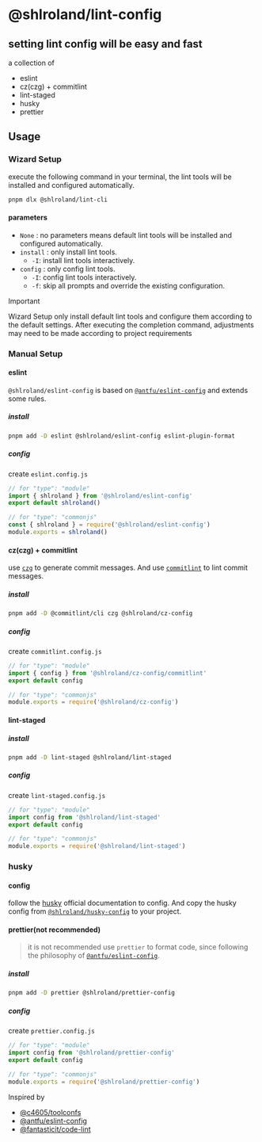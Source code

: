# @shlroland/lint-config

## setting lint config will be easy and fast

a collection of

- eslint
- cz(czg) + commitlint
- lint-staged
- husky
- prettier

## Usage

### Wizard Setup

execute the following command in your terminal, the lint tools will be installed and configured automatically.

```bash
pnpm dlx @shlroland/lint-cli
```

#### parameters

- `None` : no parameters means default lint tools will be installed and configured automatically.
- `install` : only install lint tools.
  - `-I`: install lint tools interactively.
- `config` : only config lint tools.
  - `-I`: config lint tools interactively.
  - `-f`: skip all prompts and override the existing configuration.

> [!IMPORTANT]
> Wizard Setup only install default lint tools and configure them according to the default settings.
> After executing the completion command, adjustments may need to be made according to project requirements

### Manual Setup

#### eslint

`@shlroland/eslint-config` is based on [`@antfu/eslint-config`][antfu-eslint-config] and extends some rules.

##### install

```bash
pnpm add -D eslint @shlroland/eslint-config eslint-plugin-format
```

##### config

create `eslint.config.js`

```js
// for "type": "module"
import { shlroland } from '@shlroland/eslint-config'
export default shlroland()
```

```js
// for "type": "commonjs"
const { shlroland } = require('@shlroland/eslint-config')
module.exports = shlroland()
```

#### cz(czg) + commitlint

use [`czg`](https://cz-git.qbb.sh/) to generate commit messages. And use [`commitlint`](https://commitlint.js.org/) to lint commit messages.

##### install

```bash
pnpm add -D @commitlint/cli czg @shlroland/cz-config
```

##### config

create `commitlint.config.js`

```js
// for "type": "module"
import { config } from '@shlroland/cz-config/commitlint'
export default config

// for "type": "commonjs"
module.exports = require('@shlroland/cz-config')
```

#### lint-staged

##### install

```bash
pnpm add -D lint-staged @shlroland/lint-staged
```

##### config

create `lint-staged.config.js`

```js
// for "type": "module"
import config from '@shlroland/lint-staged'
export default config

// for "type": "commonjs"
module.exports = require('@shlroland/lint-staged')
```

### husky

#### config

follow the [husky](https://typicode.github.io/husky/) official documentation to config.
And copy the husky config from [`@shlroland/husky-config`](./packages/husky/index.ts) to your project.

#### prettier(not recommended)

> it is not recommended use `prettier` to format code, since following the philosophy of [`@antfu/eslint-config`][antfu-eslint-config].

##### install

```bash
pnpm add -D prettier @shlroland/prettier-config
```

##### config

create `prettier.config.js`

```js
// for "type": "module"
import config from '@shlroland/prettier-config'
export default config

// for "type": "commonjs"
module.exports = require('@shlroland/prettier-config')
```

Inspired by

- [@c4605/toolconfs](https://www.npmjs.com/package/@c4605/toolconfs)
- [@antfu/eslint-config](https://github.com/antfu/eslint-config)
- [@fantasticit/code-lint](https://github.com/fantasticit/code-lint)

[antfu-eslint-config]: https://github.com/antfu/eslint-config
